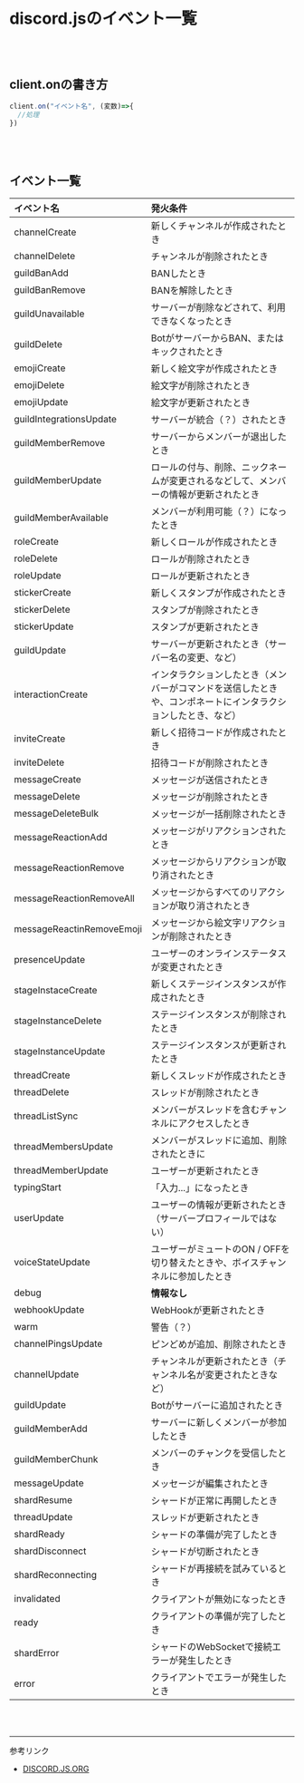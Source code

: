 # discord.jsのイベント一覧
<br></br>


## client.onの書き方
```javascript
client.on("イベント名", (変数)=>{
  //処理
})
```
<br><br>


## イベント一覧
|イベント名|発火条件|
|:-|:-|
|channelCreate|新しくチャンネルが作成されたとき|
|channelDelete|チャンネルが削除されたとき|
|guildBanAdd|BANしたとき|
|guildBanRemove|BANを解除したとき|
|guildUnavailable|サーバーが削除などされて、利用できなくなったとき|
|guildDelete|BotがサーバーからBAN、またはキックされたとき|
|emojiCreate|新しく絵文字が作成されたとき|
|emojiDelete|絵文字が削除されたとき|
|emojiUpdate|絵文字が更新されたとき|
|guildIntegrationsUpdate|サーバーが統合（？）されたとき|
|guildMemberRemove|サーバーからメンバーが退出したとき|
|guildMemberUpdate|ロールの付与、削除、ニックネームが変更されるなどして、メンバーの情報が更新されたとき|
|guildMemberAvailable|メンバーが利用可能（？）になったとき|
|roleCreate|新しくロールが作成されたとき|
|roleDelete|ロールが削除されたとき|
|roleUpdate|ロールが更新されたとき|
|stickerCreate|新しくスタンプが作成されたとき|
|stickerDelete|スタンプが削除されたとき|
|stickerUpdate|スタンプが更新されたとき|
|guildUpdate|サーバーが更新されたとき（サーバー名の変更、など）|
|interactionCreate|インタラクションしたとき（メンバーがコマンドを送信したときや、コンポネートにインタラクションしたとき、など）|
|inviteCreate|新しく招待コードが作成されたとき|
|inviteDelete|招待コードが削除されたとき|
|messageCreate|メッセージが送信されたとき|
|messageDelete|メッセージが削除されたとき|
|messageDeleteBulk|メッセージが一括削除されたとき|
|messageReactionAdd|メッセージがリアクションされたとき|
|messageReactionRemove|メッセージからリアクションが取り消されたとき|
|messageReactionRemoveAll|メッセージからすべてのリアクションが取り消されたとき|
|messageReactinRemoveEmoji|メッセージから絵文字リアクションが削除されたとき|
|presenceUpdate|ユーザーのオンラインステータスが変更されたとき|
|stageInstaceCreate|新しくステージインスタンスが作成されたとき|
|stageInstanceDelete|ステージインスタンスが削除されたとき|
|stageInstanceUpdate|ステージインスタンスが更新されたとき|
|threadCreate|新しくスレッドが作成されたとき|
|threadDelete|スレッドが削除されたとき|
|threadListSync|メンバーがスレッドを含むチャンネルにアクセスしたとき|
|threadMembersUpdate|メンバーがスレッドに追加、削除されたときに|
|threadMemberUpdate|ユーザーが更新されたとき|
|typingStart|「入力...」になったとき|
|userUpdate|ユーザーの情報が更新されたとき（サーバープロフィールではない）|
|voiceStateUpdate|ユーザーがミュートのON / OFFを切り替えたときや、ボイスチャンネルに参加したとき|
|debug|**情報なし**|
|webhookUpdate|WebHookが更新されたとき|
|warm|警告（？）|
|channelPingsUpdate|ピンどめが追加、削除されたとき|
|channelUpdate|チャンネルが更新されたとき（チャンネル名が変更されたときなど）|
|guildUpdate|Botがサーバーに追加されたとき|
|guildMemberAdd|サーバーに新しくメンバーが参加したとき|
|guildMemberChunk|メンバーのチャンクを受信したとき|
|messageUpdate|メッセージが編集されたとき|
|shardResume|シャードが正常に再開したとき|
|threadUpdate|スレッドが更新されたとき|
|shardReady|シャードの準備が完了したとき|
|shardDisconnect|シャードが切断されたとき|
|shardReconnecting|シャードが再接続を試みているとき|
|invalidated|クライアントが無効になったとき|
|ready|クライアントの準備が完了したとき|
|shardError|シャードのWebSocketで接続エラーが発生したとき|
|error|クライアントでエラーが発生したとき|


<br></br>

---
参考リンク
- [DISCORD.JS.ORG](https://discord.js.org/#/)

